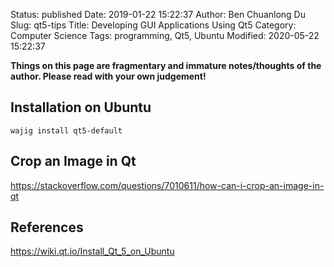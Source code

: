 Status: published
Date: 2019-01-22 15:22:37
Author: Ben Chuanlong Du
Slug: qt5-tips
Title: Developing GUI Applications Using Qt5
Category: Computer Science
Tags: programming, Qt5, Ubuntu
Modified: 2020-05-22 15:22:37

**Things on this page are fragmentary and immature notes/thoughts of the author. Please read with your own judgement!**

## Installation on Ubuntu

```
wajig install qt5-default
```

## Crop an Image in Qt

https://stackoverflow.com/questions/7010611/how-can-i-crop-an-image-in-qt

## References

https://wiki.qt.io/Install_Qt_5_on_Ubuntu
